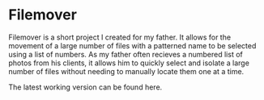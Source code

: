 # Filemover 
 
Filemover is a short project I created for my father. It allows for the movement of a large number of files with a patterned name to be selected using a list of numbers. As my father often recieves a numbered list of photos from his clients, it allows him to quickly select and isolate a large number of files without needing to manually locate them one at a time. 
 
The latest working version can be found here.  